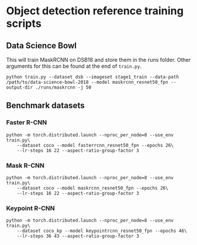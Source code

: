 # Object detection reference training scripts

## Data Science Bowl

This will train MaskRCNN on DSB18 and store them in the runs folder. Other arguments for this can be found at the end of `train.py`.

```
python train.py --dataset dsb --imageset stage1_train --data-path /path/to/data-science-bowl-2018 --model maskrcnn_resnet50_fpn --output-dir ./runs/maskrcnn -j 50
```

## Benchmark datasets

### Faster R-CNN
```
python -m torch.distributed.launch --nproc_per_node=8 --use_env train.py\
    --dataset coco --model fasterrcnn_resnet50_fpn --epochs 26\
    --lr-steps 16 22 --aspect-ratio-group-factor 3
```


### Mask R-CNN
```
python -m torch.distributed.launch --nproc_per_node=8 --use_env train.py\
    --dataset coco --model maskrcnn_resnet50_fpn --epochs 26\
    --lr-steps 16 22 --aspect-ratio-group-factor 3
```


### Keypoint R-CNN
```
python -m torch.distributed.launch --nproc_per_node=8 --use_env train.py\
    --dataset coco_kp --model keypointrcnn_resnet50_fpn --epochs 46\
    --lr-steps 36 43 --aspect-ratio-group-factor 3
```

